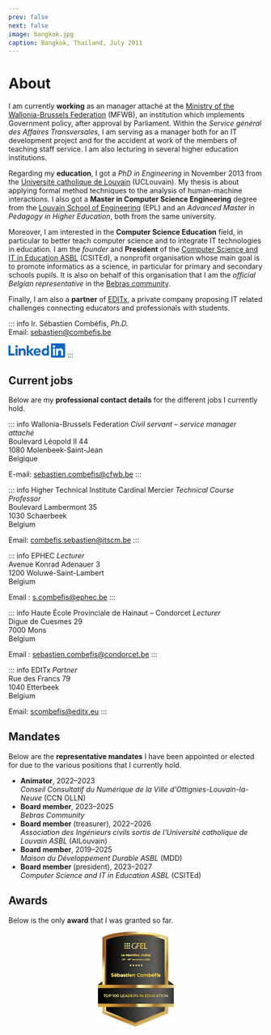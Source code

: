 ```yaml
---
prev: false
next: false
image: bangkok.jpg
caption: Bangkok, Thailand, July 2011
---
```


# About

I am currently **working** as an manager attaché at the [Ministry of the Wallonia-Brussels Federation](https://www.federation-wallonie-bruxelles.be/a-propos-de-la-federation/le-ministere) (MFWB), an institution which implements Government policy, after approval by Parliament. Within the _Service général des Affaires Transversales_, I am serving as a manager both for an IT development project and for the accident at work of the members of teaching staff service. I am also lecturing in several higher education institutions.

Regarding my **education**, I got a _PhD in Engineering_ in November 2013 from the [Université catholique de Louvain](https://uclouvain.be/en) (UCLouvain). My thesis is about applying formal method techniques to the analysis of human-machine interactions. I also got a **Master in Computer Science Engineering** degree from the [Louvain School of Engineering](https://uclouvain.be/en/faculties/epl) (EPL) and an _Advanced Master in Pedagogy in Higher Education_, both from the same university.

Moreover, I am interested in the **Computer Science Education** field, in particular to better teach computer science and to integrate IT technologies in education. I am the _founder_ and **President** of the [Computer Science and IT in Education ASBL](https://www.csited.be/home) (CSITEd), a nonprofit organisation whose main goal is to promote informatics as a science, in particular for primary and secondary schools pupils. It is also on behalf of this organisation that I am the _official Belgian representative_ in the [Bebras community](https://www.bebras.org).

Finally, I am also a **partner** of [EDITx](https://www.editx.eu/en), a private company proposing IT related challenges connecting educators and professionals with students.

::: info Ir. Sébastien Combéfis, _Ph.D._  
Email: [sebastien@combefis.be](mailto:sebastien@combefis.be)

[![LinkedIn logo](/images/LinkedIn-Blue-14@2x.png)](https://www.linkedin.com/in/scombefis)
:::

## Current jobs

Below are my **professional contact details** for the different jobs I currently hold.

::: info Wallonia-Brussels Federation
_Civil servant – service manager attaché_  
Boulevard Léopold II 44  
1080 Molenbeek-Saint-Jean  
Belgique

E-mail: [sebastien.combefis@cfwb.be](mailto:sebastien.combefis@cfwb.be)
:::

::: info Higher Technical Institute Cardinal Mercier
_Technical Course Professor_  
Boulevard Lambermont 35  
1030 Schaerbeek  
Belgium

Email: [combefis.sebastien@itscm.be](mailto:combefis.sebastien@itscm.be)
:::

::: info EPHEC
_Lecturer_  
Avenue Konrad Adenauer 3  
1200 Woluwé-Saint-Lambert  
Belgium

Email : [s.combefis@ephec.be](mailto:s.combefis@ephec.be)
:::

::: info Haute École Provinciale de Hainaut – Condorcet
_Lecturer_  
Digue de Cuesmes 29  
7000 Mons  
Belgium

Email : [sebastien.combefis@condorcet.be](mailto:sebastien.combefis@condorcet.be)
:::

::: info EDITx
_Partner_  
Rue des Francs 79  
1040 Etterbeek  
Belgium

Email: [scombefis@editx.eu](mailto:scombefis@editx.eu)
:::

## Mandates

Below are the **representative mandates** I have been appointed or elected for due to the various positions that I currently hold.

- **Animator**, 2022–2023  
  _Conseil Consultatif du Numérique de la Ville d'Ottignies-Louvain-la-Neuve_ (CCN OLLN)
- **Board member**, 2023–2025  
  _Bebras Community_
- **Board member** (treasurer), 2022–2026  
  _Association des Ingénieurs civils sortis de l'Université catholique de Louvain ASBL_ (AILouvain)
- **Board member**, 2019–2025  
  _Maison du Développement Durable ASBL_ (MDD)
- **Board member** (president), 2023–2027  
   _Computer Science and IT in Education ASBL_ (CSITEd)

## Awards

Below is the only **award** that I was granted so far.

<div style="text-align: center">
  <img src="/images/top100-leaders-education-gfel2019.png" alt="GFEL 2019" />
</div>
